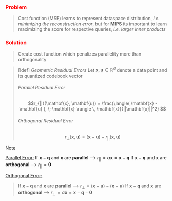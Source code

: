 ### <font color="red">Problem</font>
> Cost function (MSE) learns to represent dataspace distribution, *i.e. minimizing the reconstruction error*, but for **MIPS** its important to learn maximizing the score for respective queries, *i.e. larger inner products*

### <font color="red">Solution</font>
> Create cost function which penalizes parallelity more than orthogonality 

>[!def] _Geometric Residual Errors_
> Let $\mathbf{x}, \mathbf{u} \in \mathbb{R}^d$ denote a data point and its quantized codebook vector
> ###### Parallel Residual Error
> $$r_{||}(\mathbf{x}, \mathbf{u}) = \frac{\langle( \mathbf{x} - \mathbf{u} ), \; \mathbf{x} \rangle \, \mathbf{x}}{||\mathbf{x}||^2} $$
>
> ###### Orthogonal Residual Error
> $$r_{\perp}(\mathbf{x}, \mathbf{u}) = (\mathbf{x} - \mathbf{u}) - r_{||}(\mathbf{x}, \mathbf{u}) $$

>[!note]
><u>Parallel Error:</u>
 If $\mathbf{x}-\mathbf{q}$ and $\mathbf{x}$ are **parallel** --> $r_{||} = \alpha \mathbf{x} = \mathbf{x} - \mathbf{q}$
 If $\mathbf{x}-\mathbf{q}$ and $\mathbf{x}$ are **orthogonal** --> $r_{||} = \mathbf{0}$
 >
 <u>Orthogonal Error:</u>
 >If $\mathbf{x}-\mathbf{q}$ and $\mathbf{x}$ are **parallel** --> $r_{\perp} = (\mathbf{x} - \mathbf{u}) - (\mathbf{x} - \mathbf{u})$
 > If $\mathbf{x}-\mathbf{q}$ and $\mathbf{x}$ are **orthogonal** --> $r_{\perp} = \alpha \mathbf{x} = \mathbf{x} - \mathbf{q} - \mathbf{0}$

